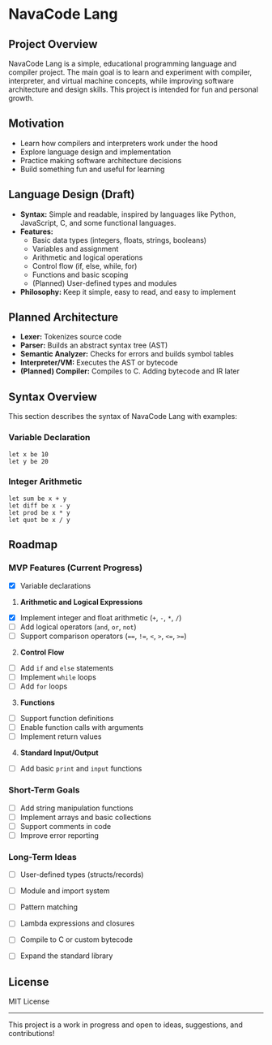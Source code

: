 # NavaCode Lang

## Project Overview
NavaCode Lang is a simple, educational programming language and compiler project. The main goal is to learn and experiment with compiler, interpreter, and virtual machine concepts, while improving software architecture and design skills. This project is intended for fun and personal growth.

## Motivation
- Learn how compilers and interpreters work under the hood
- Explore language design and implementation
- Practice making software architecture decisions
- Build something fun and useful for learning

## Language Design (Draft)
- **Syntax:** Simple and readable, inspired by languages like Python, JavaScript, C, and some functional languages.
- **Features:**
  - Basic data types (integers, floats, strings, booleans)
  - Variables and assignment
  - Arithmetic and logical operations
  - Control flow (if, else, while, for)
  - Functions and basic scoping
  - (Planned) User-defined types and modules
- **Philosophy:** Keep it simple, easy to read, and easy to implement

## Planned Architecture
- **Lexer:** Tokenizes source code
- **Parser:** Builds an abstract syntax tree (AST)
- **Semantic Analyzer:** Checks for errors and builds symbol tables
- **Interpreter/VM:** Executes the AST or bytecode
- **(Planned) Compiler:** Compiles to C. Adding bytecode and IR later

## Syntax Overview
This section describes the syntax of NavaCode Lang with examples:

### Variable Declaration
```nava
let x be 10
let y be 20
```

### Integer Arithmetic
```nava
let sum be x + y
let diff be x - y
let prod be x * y
let quot be x / y
```

## Roadmap

### MVP Features (Current Progress)
- [x] Variable declarations

1. **Arithmetic and Logical Expressions**
  - [x] Implement integer and float arithmetic (`+`, `-`, `*`, `/`)
  - [ ] Add logical operators (`and`, `or`, `not`)
  - [ ] Support comparison operators (`==`, `!=`, `<`, `>`, `<=`, `>=`)

2. **Control Flow**
  - [ ] Add `if` and `else` statements
  - [ ] Implement `while` loops
  - [ ] Add `for` loops

3. **Functions**
  - [ ] Support function definitions
  - [ ] Enable function calls with arguments
  - [ ] Implement return values

4. **Standard Input/Output**
  - [ ] Add basic `print` and `input` functions

### Short-Term Goals
- [ ] Add string manipulation functions
- [ ] Implement arrays and basic collections
- [ ] Support comments in code
- [ ] Improve error reporting

### Long-Term Ideas
- [ ] User-defined types (structs/records)
- [ ] Module and import system
- [ ] Pattern matching
- [ ] Lambda expressions and closures
- [ ] Compile to C or custom bytecode
- [ ] Expand the standard library


## License
MIT License

---
This project is a work in progress and open to ideas, suggestions, and contributions!

